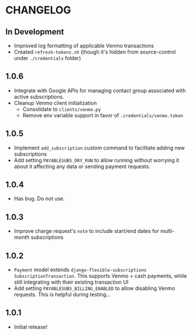 # CHANGELOG

## In Development
* Improved log formatting of applicable Venmo transactions
* Created `refresh-tokens.sh` (though it's hidden from source-control under `./credentials` folder)

## 1.0.6
* Integrate with Google APIs for managing contact group associated with active subscriptions.
* Cleanup Venmo client initialization
  * Consolidate to `clients/venmo.py`
  * Remove env variable support in favor of `.credentials/venmo.token`

## 1.0.5
* Implement `add_subscription` custom command to facilitate adding new subscriptions
* Add setting `PAYABLESUBS_DRY_RUN` to allow running without worrying it about
  it affecting any data or sending payment requests.
 
## 1.0.4
* Has bug. Do not use.

## 1.0.3
* Improve charge request's `note` to include start/end dates for multi-month subscriptions

## 1.0.2
* `Payment` model extends `django-flexible-subscriptions` `SubscriptionTransaction`.
  This supports Venmo + cash payments, while still integrating with their existing transaction UI
* Add setting `PAYABLESUBS_BILLING_ENABLED` to allow disabling Venmo requests.
  This is helpful during testing...

## 1.0.1

* Initial release!
